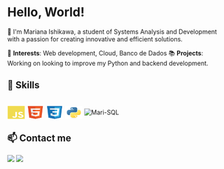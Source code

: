 # Hello, World!
👋 I'm Mariana Ishikawa, a student of Systems Analysis and Development with a passion for creating innovative and efficient solutions.

🌟 **Interests**: Web development, Cloud, Banco de Dados
📚 **Projects**: Working on looking to improve my Python and backend development.

## 🚀 Skills

<div style="display: inline_block"><br>
  <img align="center" alt="Mari-Js" height="30" width="40" src="https://raw.githubusercontent.com/devicons/devicon/master/icons/javascript/javascript-plain.svg">
  <img align="center" alt="Mari-HTML" height="30" width="40" src="https://raw.githubusercontent.com/devicons/devicon/master/icons/html5/html5-original.svg">
  <img align="center" alt="Mari-CSS" height="30" width="40" src="https://raw.githubusercontent.com/devicons/devicon/master/icons/css3/css3-original.svg">
  <img align="center" alt="Mari-Python" height="30" width="40" src="https://raw.githubusercontent.com/devicons/devicon/master/icons/python/python-original.svg">
  <img align="center" alt="Mari-SQL" height="30" width="40" src="https://cdn.jsdelivr.net/gh/devicons/devicon@latest/icons/sqlite/sqlite-original.svg">
  

</div>

## 📫 Contact me
<div> 
  <a href = "mailto:marianaishikawamota@gmail.com"><img src="https://img.shields.io/badge/-Gmail-%23333?style=for-the-badge&logo=gmail&logoColor=white" target="_blank"></a>
  <a href="https://www.linkedin.com/in/mariana-ishikawa1/" target="_blank"><img src="https://img.shields.io/badge/-LinkedIn-%230077B5?style=for-the-badge&logo=linkedin&logoColor=white" target="_blank"></a>
</div>
